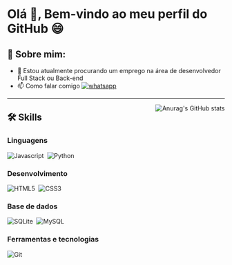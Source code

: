 # Olá 👋, Bem-vindo ao meu perfil do GitHub 😄

## 🙍 Sobre mim:

- 🌱 Estou atualmente procurando um emprego na área de desenvolvedor Full Stack ou Back-end
- 📫 Como falar comigo <a href="https://wa.me/5571983476600"><img src="https://img.shields.io/badge/WhatsApp-25D366?style=for-the-badge&logo=whatsapp&logoColor=white" alt="whatsapp"></a>

<hr>

<a href="https://github.com/anuraghazra/github-readme-stats" target="_blank"><img src="https://github-readme-stats.vercel.app/api/top-langs/?username=Filipe-Alex08&langs_count=8&theme=tokyonight" alt="Anurag's GitHub stats" align="right"></a>

## 🛠️ Skills

### Linguagens
![Javascript](https://img.shields.io/badge/JavaScript-F7DF1E?style=for-the-badge&logo=javascript&logoColor=black)&nbsp;
![Python](https://img.shields.io/badge/Python-14354C?style=for-the-badge&logo=python&logoColor=white)&nbsp;

### Desenvolvimento
![HTML5](https://img.shields.io/badge/HTML5-E34F26?style=for-the-badge&logo=html5&logoColor=white)&nbsp;
![CSS3](https://img.shields.io/badge/CSS3-1572B6?style=for-the-badge&logo=css3&logoColor=white)&nbsp;


### Base de dados
![SQLite](https://img.shields.io/badge/SQLite-07405E?style=for-the-badge&logo=sqlite&logoColor=white)&nbsp;
![MySQL](https://img.shields.io/badge/mysql-%2300f.svg?style=for-the-badge&logo=mysql&logoColor=white)&nbsp;

### Ferramentas e tecnologias
![Git](https://img.shields.io/badge/GIT-E44C30?style=for-the-badge&logo=git&logoColor=white)&nbsp;
